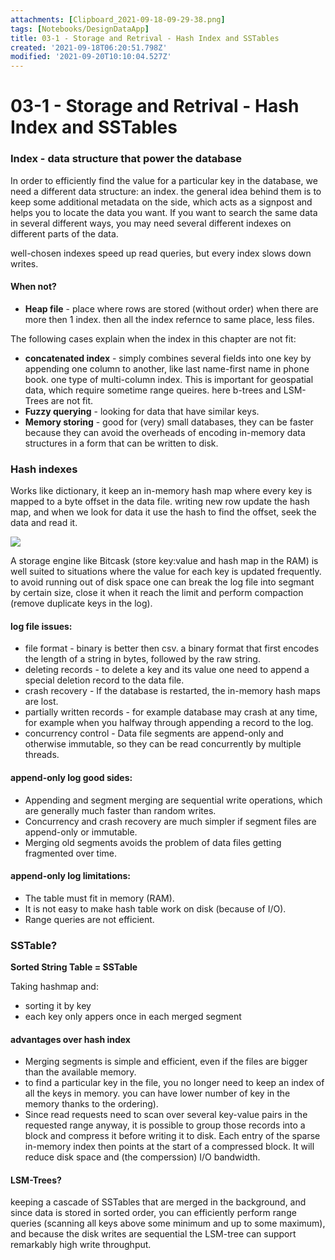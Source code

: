 ```yaml
---
attachments: [Clipboard_2021-09-18-09-29-38.png]
tags: [Notebooks/DesignDataApp]
title: 03-1 - Storage and Retrival - Hash Index and SSTables
created: '2021-09-18T06:20:51.798Z'
modified: '2021-09-20T10:10:04.527Z'
---
```


# 03-1 - Storage and Retrival - Hash Index and SSTables

### Index - data structure that power the database

In order to efficiently find the value for a particular key in the database, we need a different data structure: an index. the general idea
behind them is to keep some additional metadata on the side, which acts as a signpost and helps you to locate the data you want. If you want to search the same data in several different ways, you may need several different indexes on different parts of the data.

well-chosen indexes speed up read queries, but every index slows down writes.


#### When not?

* **Heap file** - place where rows are stored (without order) when there are more then 1 index. then all the index refernce to same place, less files.

The following cases explain when the index in this chapter are not fit:

* **concatenated index** - simply combines several fields into one key by appending one column to another, like last name-first name in phone book. one type of multi-column index. This is important for geospatial data, which require sometime range queires. here b-trees and LSM-Trees are not fit.
* **Fuzzy querying** - looking for data that have similar keys.
* **Memory storing** - good for (very) small databases, they can be faster because they can avoid the overheads of encoding in-memory data structures in a form that can be written to disk.


### Hash indexes

Works like dictionary, it keep an in-memory hash map where every key is mapped to a byte offset in the data file. writing new row update the hash map, and when we look for data it use the hash to find the offset, seek the data and read it.

![](@attachment/Clipboard_2021-09-18-09-29-38.png)

A storage engine like Bitcask (store key:value and hash map in the RAM) is well suited to situations where the value for each key is updated frequently. 
to  avoid running out of disk space one can break the log file into segmant by certain size, close it when it reach the limit and perform compaction (remove duplicate keys in the log). 

#### log file issues:

* file format - binary is better then csv. a binary format that first encodes the length of a string in bytes, followed by the raw string.
* deleting records - to delete a key and its value one need to append a special deletion record to the data file.
* crash recovery - If the database is restarted, the in-memory hash maps are lost. 
* partially written records - for example database may crash at any time, for example when you halfway through appending a record to the log.
* concurrency control - Data file segments are append-only and otherwise immutable, so they can be read concurrently by multiple threads.

#### append-only log good sides:

* Appending and segment merging are sequential write operations, which are generally much faster than random writes.
* Concurrency and crash recovery are much simpler if segment files are append-only or immutable.
* Merging old segments avoids the problem of data files getting fragmented over time.

#### append-only log limitations:

* The table must fit in memory (RAM).
* It is not easy to make hash table work on disk (because of I/O).
* Range queries are not efficient.

### SSTable?

**Sorted String Table = SSTable**

Taking hashmap and:

* sorting it by key
* each key only appers once in each merged segment

#### advantages over hash index

* Merging segments is simple and efficient, even if the files are bigger than the available memory.
* to find a particular key in the file, you no longer need to keep an index of all the keys in memory. you can have lower number of key in the memory thanks to the ordering).
* Since read requests need to scan over several key-value pairs in the requested range anyway, it is possible to group those records into a block and compress it before writing it to disk. Each entry of the sparse in-memory index then points at the start of a compressed block. It will reduce disk space and (the comperssion) I/O bandwidth.

#### LSM-Trees?

keeping a cascade of SSTables that are merged in the background, and since data is stored in sorted order, you can efficiently perform range queries (scanning all keys above some minimum and up to some maximum), and because the disk writes are sequential the LSM-tree can support remarkably high write throughput.





